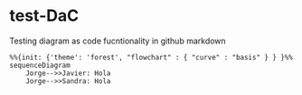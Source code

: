 # test-DaC
Testing diagram as code fucntionality in github markdown

```mermaid
%%{init: {'theme': 'forest', "flowchart" : { "curve" : "basis" } } }%%
sequenceDiagram
    Jorge-->>Javier: Hola
    Jorge-->>Sandra: Hola
```
